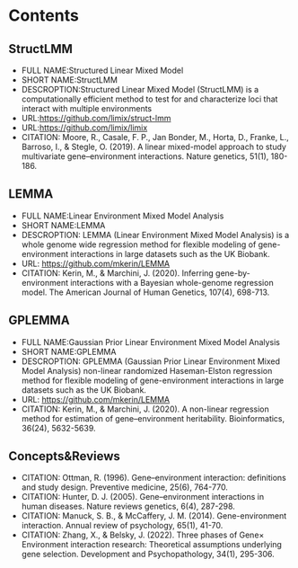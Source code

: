 # Contents

## StructLMM
- FULL NAME:Structured Linear Mixed Model 
- SHORT NAME:StructLMM
- DESCROPTION:Structured Linear Mixed Model (StructLMM) is a computationally efficient method to test for and characterize loci that interact with multiple environments
- URL:https://github.com/limix/struct-lmm
- URL:https://github.com/limix/limix
- CITATION: Moore, R., Casale, F. P., Jan Bonder, M., Horta, D., Franke, L., Barroso, I., & Stegle, O. (2019). A linear mixed-model approach to study multivariate gene–environment interactions. Nature genetics, 51(1), 180-186.

## LEMMA
- FULL NAME:Linear Environment Mixed Model Analysis
- SHORT NAME:LEMMA
- DESCROPTION: LEMMA (Linear Environment Mixed Model Analysis) is a whole genome wide regression method for flexible modeling of gene-environment interactions in large datasets such as the UK Biobank.
- URL: https://github.com/mkerin/LEMMA
- CITATION: Kerin, M., & Marchini, J. (2020). Inferring gene-by-environment interactions with a Bayesian whole-genome regression model. The American Journal of Human Genetics, 107(4), 698-713.

## GPLEMMA
- FULL NAME:Gaussian Prior Linear Environment Mixed Model Analysis
- SHORT NAME:GPLEMMA 
- DESCROPTION: GPLEMMA (Gaussian Prior Linear Environment Mixed Model Analysis) non-linear randomized Haseman-Elston regression method for flexible modeling of gene-environment interactions in large datasets such as the UK Biobank.
- URL: https://github.com/mkerin/LEMMA
- CITATION: Kerin, M., & Marchini, J. (2020). A non-linear regression method for estimation of gene–environment heritability. Bioinformatics, 36(24), 5632-5639.

## Concepts&Reviews
- CITATION: Ottman, R. (1996). Gene–environment interaction: definitions and study design. Preventive medicine, 25(6), 764-770.
- CITATION: Hunter, D. J. (2005). Gene–environment interactions in human diseases. Nature reviews genetics, 6(4), 287-298.
- CITATION: Manuck, S. B., & McCaffery, J. M. (2014). Gene-environment interaction. Annual review of psychology, 65(1), 41-70.
- CITATION: Zhang, X., & Belsky, J. (2022). Three phases of Gene× Environment interaction research: Theoretical assumptions underlying gene selection. Development and Psychopathology, 34(1), 295-306.
